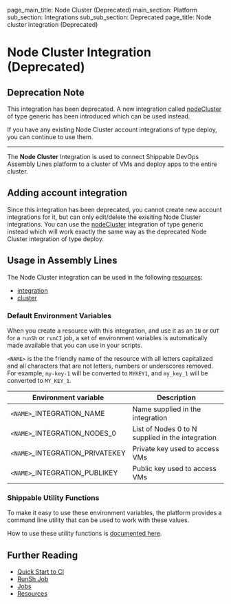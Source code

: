 page_main_title: Node Cluster (Deprecated)
main_section: Platform
sub_section: Integrations
sub_sub_section: Deprecated
page_title: Node cluster integration (Deprecated)

# Node Cluster Integration (Deprecated)

## Deprecation Note
This integration has been deprecated. A new integration called [nodeCluster](/platform/integration/nodeCluster) of type generic has been introduced which can be used instead.

If you have any existing Node Cluster account integrations of type deploy, you can continue to use them.

---

The **Node Cluster** Integration is used to connect Shippable DevOps Assembly Lines platform to a cluster of VMs and deploy apps to the entire cluster.

## Adding account integration

Since this integration has been deprecated, you cannot create new account integrations for it, but can only edit/delete the exisiting Node Cluster integrations. You can use the [nodeCluster](/platform/integration/nodeCluster) integration of type generic instead which will work exactly the same way as the deprecated Node Cluster integration of type deploy.


## Usage in Assembly Lines

The Node Cluster integration can be used in the following [resources](/platform/workflow/resource/overview/):

* [integration](/platform/workflow/resource/integration)
* [cluster](/platform/workflow/resource/cluster)


### Default Environment Variables
When you create a resource with this integration, and use it as an `IN` or `OUT` for a `runSh` or `runCI` job, a set of environment variables is automatically made available that you can use in your scripts.

`<NAME>` is the the friendly name of the resource with all letters capitalized and all characters that are not letters, numbers or underscores removed. For example, `my-key-1` will be converted to `MYKEY1`, and `my_key_1` will be converted to `MY_KEY_1`.

| Environment variable						| Description      |
| ------			 							|----------------- |
| `<NAME>`\_INTEGRATION\_NAME				| Name supplied in the integration |
| `<NAME>`\_INTEGRATION\_NODES_0        | List of Nodes 0 to N supplied in the integration |
| `<NAME>`\_INTEGRATION\_PRIVATEKEY		| Private key used to access VMs |
| `<NAME>`\_INTEGRATION\_PUBLIKEY			| Public key used to access VMs |

### Shippable Utility Functions
To make it easy to use these environment variables, the platform provides a command line utility that can be used to work with these values.

How to use these utility functions is [documented here](/platform/tutorial/workflow/using-shipctl).

## Further Reading
* [Quick Start to CI](/getting-started/ci-sample)
* [RunSh Job](/platform/workflow/job/runsh)
* [Jobs](/platform/workflow/job/overview)
* [Resources](/platform/workflow/resource/overview)
